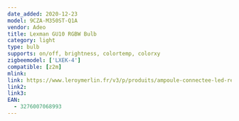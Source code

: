 ```yaml
---
date_added: 2020-12-23
model: 9CZA-M350ST-Q1A
vendor: Adeo
title: Lexman GU10 RGBW Bulb
category: light
type: bulb
supports: on/off, brightness, colortemp, colorxy
zigbeemodel: ['LXEK-4']
compatible: [z2m]
mlink: 
link: https://www.leroymerlin.fr/v3/p/produits/ampoule-connectee-led-reflecteur-gu10-intensite-couleur-variables-enki-lexman-e1506797832
link2: 
link3: 
EAN: 
  - 3276007068993
---
```

